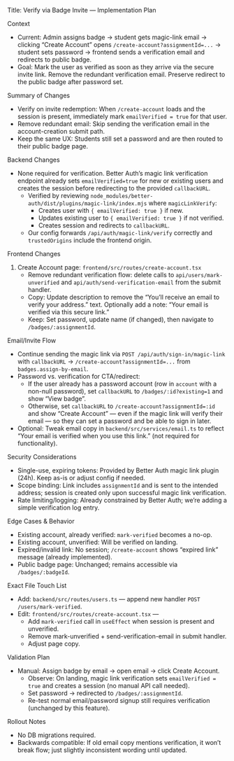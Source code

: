 Title: Verify via Badge Invite — Implementation Plan

Context
- Current: Admin assigns badge -> student gets magic-link email -> clicking “Create Account” opens `/create-account?assignmentId=...` -> student sets password -> frontend sends a verification email and redirects to public badge.
- Goal: Mark the user as verified as soon as they arrive via the secure invite link. Remove the redundant verification email. Preserve redirect to the public badge after password set.

Summary of Changes
- Verify on invite redemption: When `/create-account` loads and the session is present, immediately mark `emailVerified = true` for that user.
- Remove redundant email: Skip sending the verification email in the account-creation submit path.
- Keep the same UX: Students still set a password and are then routed to their public badge page.

Backend Changes
- None required for verification. Better Auth’s magic link verification endpoint already sets `emailVerified=true` for new or existing users and creates the session before redirecting to the provided `callbackURL`.
  - Verified by reviewing `node_modules/better-auth/dist/plugins/magic-link/index.mjs` where `magicLinkVerify`:
    - Creates user with `{ emailVerified: true }` if new.
    - Updates existing user to `{ emailVerified: true }` if not verified.
    - Creates session and redirects to `callbackURL`.
  - Our config forwards `/api/auth/magic-link/verify` correctly and `trustedOrigins` include the frontend origin.

Frontend Changes
1) Create Account page: `frontend/src/routes/create-account.tsx`
   - Remove redundant verification flow: delete calls to `api/users/mark-unverified` and `api/auth/send-verification-email` from the submit handler.
   - Copy: Update description to remove the “You’ll receive an email to verify your address.” text. Optionally add a note: “Your email is verified via this secure link.”
   - Keep: Set password, update name (if changed), then navigate to `/badges/:assignmentId`.

Email/Invite Flow
- Continue sending the magic link via `POST /api/auth/sign-in/magic-link` with `callbackURL` → `/create-account?assignmentId=...` from `badges.assign-by-email`.
- Password vs. verification for CTA/redirect:
  - If the user already has a password account (row in `account` with a non-null password), set `callbackURL` to `/badges/:id?existing=1` and show “View badge”.
  - Otherwise, set `callbackURL` to `/create-account?assignmentId=:id` and show “Create Account” — even if the magic link will verify their email — so they can set a password and be able to sign in later.
- Optional: Tweak email copy in `backend/src/services/email.ts` to reflect “Your email is verified when you use this link.” (not required for functionality).

Security Considerations
- Single-use, expiring tokens: Provided by Better Auth magic link plugin (24h). Keep as-is or adjust config if needed.
- Scope binding: Link includes `assignmentId` and is sent to the intended address; session is created only upon successful magic link verification.
- Rate limiting/logging: Already constrained by Better Auth; we’re adding a simple verification log entry.

Edge Cases & Behavior
- Existing account, already verified: `mark-verified` becomes a no-op.
- Existing account, unverified: Will be verified on landing.
- Expired/invalid link: No session; `/create-account` shows “expired link” message (already implemented).
- Public badge page: Unchanged; remains accessible via `/badges/:badgeId`.

Exact File Touch List
- Add: `backend/src/routes/users.ts` — append new handler `POST /users/mark-verified`.
- Edit: `frontend/src/routes/create-account.tsx` —
  - Add `mark-verified` call in `useEffect` when session is present and unverified.
  - Remove mark-unverified + send-verification-email in submit handler.
  - Adjust page copy.

Validation Plan
- Manual: Assign badge by email → open email → click Create Account.
  - Observe: On landing, magic link verification sets `emailVerified = true` and creates a session (no manual API call needed).
  - Set password → redirected to `/badges/:assignmentId`.
  - Re-test normal email/password signup still requires verification (unchanged by this feature).

Rollout Notes
- No DB migrations required.
- Backwards compatible: If old email copy mentions verification, it won’t break flow; just slightly inconsistent wording until updated.
